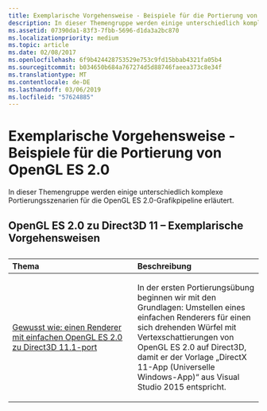 ```yaml
---
title: Exemplarische Vorgehensweise - Beispiele für die Portierung von OpenGL ES 2.0
description: In dieser Themengruppe werden einige unterschiedlich komplexe Portierungsszenarien für die OpenGL ES 2.0-Grafikpipeline erläutert.
ms.assetid: 07390da1-83f3-7fbb-5696-d1da3a2bc870
ms.localizationpriority: medium
ms.topic: article
ms.date: 02/08/2017
ms.openlocfilehash: 6f9b424428753529e753c9fd15bbab4321fa05b4
ms.sourcegitcommit: b034650b684a767274d5d88746faeea373c8e34f
ms.translationtype: MT
ms.contentlocale: de-DE
ms.lasthandoff: 03/06/2019
ms.locfileid: "57624885"
---
```

# <a name="walkthrough-sample-ports-from-opengl-es-20"></a>Exemplarische Vorgehensweise - Beispiele für die Portierung von OpenGL ES 2.0



In dieser Themengruppe werden einige unterschiedlich komplexe Portierungsszenarien für die OpenGL ES 2.0-Grafikpipeline erläutert.

## <a name="opengl-es-20-to-direct3d-11-walkthroughs"></a>OpenGL ES 2.0 zu Direct3D 11 – Exemplarische Vorgehensweisen

## 
<table>
<colgroup>
<col width="50%" />
<col width="50%" />
</colgroup>
<thead>
<tr class="header">
<th align="left">Thema</th>
<th align="left">Beschreibung</th>
</tr>
</thead>
<tbody>
<tr class="odd">
<td align="left"><p><a href="port-a-simple-opengl-es-2-0-renderer-to-directx-11-1.md">Gewusst wie: einen Renderer mit einfachen OpenGL ES 2.0 zu Direct3D 11.1-port</a></p></td>
<td align="left"><p>In der ersten Portierungsübung beginnen wir mit den Grundlagen: Umstellen eines einfachen Renderers für einen sich drehenden Würfel mit Vertexschattierungen von OpenGL ES 2.0 auf Direct3D, damit er der Vorlage „DirectX 11-App (Universelle Windows-App)“ aus Visual Studio 2015 entspricht.</p></td>
</tr>
</tbody>
</table>

 

 

 




